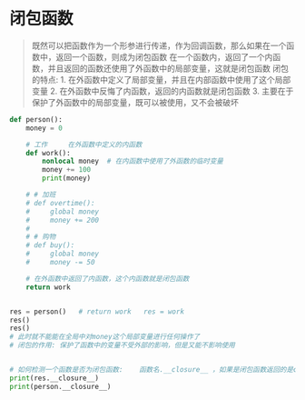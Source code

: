 # 闭包函数
>既然可以把函数作为一个形参进行传递，作为回调函数，那么如果在一个函数中，返回一个函数，则成为闭包函数
>在一个函数内，返回了一个内函数，并且返回的函数还使用了外函数中的局部变量，这就是闭包函数
闭包的特点:
    1. 在外函数中定义了局部变量，并且在内部函数中使用了这个局部变量
    2. 在外函数中反悔了内函数，返回的内函数就是闭包函数
    3. 主要在于保护了外函数中的局部变量，既可以被使用，又不会被破坏


~~~~Python
def person():
    money = 0

    # 工作     在外函数中定义的内函数
    def work():
        nonlocal money  # 在内函数中使用了外函数的临时变量
        money += 100
        print(money)

    # # 加班
    # def overtime():
    #     global money
    #     money += 200
    #
    # # 购物
    # def buy():
    #     global money
    #     money -= 50

    # 在外函数中返回了内函数，这个内函数就是闭包函数
    return work


res = person()   # return work   res = work
res()
res()
# 此时就不能能在全局中对money这个局部变量进行任何操作了
# 闭包的作用: 保护了函数中的变量不受外部的影响，但是又能不影响使用


# 如何检测一个函数是否为闭包函数:    函数名.__closure__ ，如果是闭包函数返回的是cell，如果不是返回none
print(res.__closure__)
print(person.__closure__)
~~~~